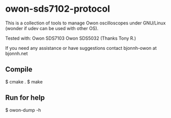 # owon-sds7102-protocol
This is a collection of tools to manage Owon oscilloscopes under
GNU/Linux (wonder if udev can be used with other OS).

Tested with:
Owon SDS7103
Owon SDS5032 (Thanks Tony R.)

If you need any assistance or have suggestions contact bjonnh-owon at bjonnh.net

## Compile
$ cmake .
$ make

## Run for help
$ owon-dump -h
